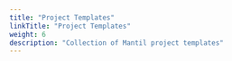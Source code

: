 ```yaml
---
title: "Project Templates"
linkTitle: "Project Templates"
weight: 6
description: "Collection of Mantil project templates"
---
```

